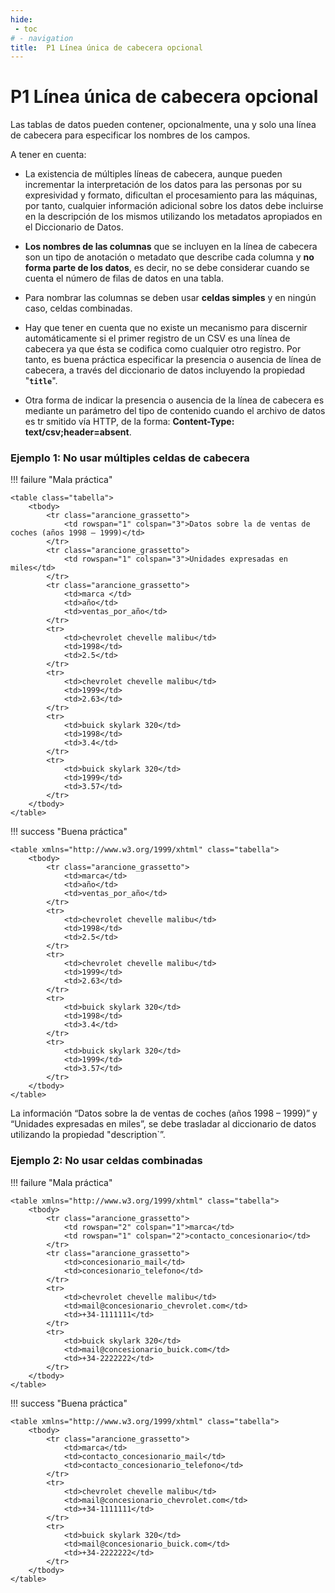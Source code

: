 ```yaml
---
hide:
 - toc
# - navigation
title:  P1 Línea única de cabecera opcional
---
```

# P1 Línea única de cabecera opcional

Las tablas de datos pueden contener, opcionalmente, una y solo una línea de cabecera para especificar los nombres de los campos.

A tener en cuenta:

- La existencia de múltiples líneas de cabecera, aunque pueden incrementar la interpretación de los datos para las personas por su expresividad y formato, dificultan el procesamiento para  las máquinas, por tanto, cualquier información adicional sobre los datos debe incluirse en la descripción de los mismos utilizando los metadatos apropiados en el Diccionario de Datos.

- **Los nombres de las columnas** que se incluyen en la línea de cabecera son un tipo de anotación o metadato que describe cada columna y **no forma parte de los datos**, es decir, no se debe considerar cuando se cuenta el número de filas de datos en una tabla.

- Para nombrar las columnas se deben usar **celdas simples** y en ningún caso, celdas combinadas.

- Hay que tener en cuenta que no existe un mecanismo para discernir automáticamente si el primer registro de un CSV es una línea de cabecera ya que ésta se codifica como cualquier otro registro. Por tanto, es buena práctica especificar la presencia o ausencia de línea de cabecera, a través del diccionario de datos incluyendo la propiedad  "**`title`**".

- Otra forma de indicar la presencia o ausencia de la línea de cabecera es mediante un parámetro del tipo de contenido cuando el archivo de datos es    tr    smitido     vía     HTTP,     de     la     forma:      **Content-Type: text/csv;header=absent**.


### Ejemplo 1: No usar múltiples celdas de cabecera

!!! failure "Mala práctica"

    <table class="tabella">
    	<tbody>
    		<tr class="arancione_grassetto">
    			<td rowspan="1" colspan="3">Datos sobre la de ventas de coches (años 1998 – 1999)</td>
    		</tr>
    		<tr class="arancione_grassetto">
    			<td rowspan="1" colspan="3">Unidades expresadas en miles</td>
    		</tr>
    		<tr class="arancione_grassetto">
    			<td>marca </td>
    			<td>año</td>
    			<td>ventas_por_año</td>
    		</tr>
    		<tr>
    			<td>chevrolet chevelle malibu</td>
    			<td>1998</td>
    			<td>2.5</td>
    		</tr>
    		<tr>
    			<td>chevrolet chevelle malibu</td>
    			<td>1999</td>
    			<td>2.63</td>
    		</tr>
    		<tr>
    			<td>buick skylark 320</td>
    			<td>1998</td>
    			<td>3.4</td>
    		</tr>
    		<tr>
    			<td>buick skylark 320</td>
    			<td>1999</td>
    			<td>3.57</td>
    		</tr>
    	</tbody>
    </table>

!!! success "Buena práctica"

    <table xmlns="http://www.w3.org/1999/xhtml" class="tabella">
    	<tbody>
    		<tr class="arancione_grassetto">
    			<td>marca</td>
    			<td>año</td>
    			<td>ventas_por_año</td>
    		</tr>
    		<tr>
    			<td>chevrolet chevelle malibu</td>
    			<td>1998</td>
    			<td>2.5</td>
    		</tr>
    		<tr>
    			<td>chevrolet chevelle malibu</td>
    			<td>1999</td>
    			<td>2.63</td>
    		</tr>
    		<tr>
    			<td>buick skylark 320</td>
    			<td>1998</td>
    			<td>3.4</td>
    		</tr>
    		<tr>
    			<td>buick skylark 320</td>
    			<td>1999</td>
    			<td>3.57</td>
    		</tr>
    	</tbody>
    </table>

La información “Datos sobre la de ventas de coches (años 1998 – 1999)” y “Unidades expresadas en miles”, se debe trasladar al diccionario de datos utilizando la propiedad "description`”.

### Ejemplo 2: No usar celdas combinadas


!!! failure "Mala práctica"

    <table xmlns="http://www.w3.org/1999/xhtml" class="tabella">
    	<tbody>
    		<tr class="arancione_grassetto">
    			<td rowspan="2" colspan="1">marca</td>
    			<td rowspan="1" colspan="2">contacto_concesionario</td>
    		</tr>
    		<tr class="arancione_grassetto">
    			<td>concesionario_mail</td>
    			<td>concesionario_telefono</td>
    		</tr>
    		<tr>
    			<td>chevrolet chevelle malibu</td>
    			<td>mail@concesionario_chevrolet.com</td>
    			<td>+34-1111111</td>
    		</tr>
    		<tr>
    			<td>buick skylark 320</td>
    			<td>mail@concesionario_buick.com</td>
    			<td>+34-2222222</td>
    		</tr>
    	</tbody>
    </table>


!!! success "Buena práctica"

    <table xmlns="http://www.w3.org/1999/xhtml" class="tabella">
    	<tbody>
    		<tr class="arancione_grassetto">
    			<td>marca</td>
    			<td>contacto_concesionario_mail</td>
    			<td>contacto_concesionario_telefono</td>
    		</tr>
    		<tr>
    			<td>chevrolet chevelle malibu</td>
    			<td>mail@concesionario_chevrolet.com</td>
    			<td>+34-1111111</td>
    		</tr>
    		<tr>
    			<td>buick skylark 320</td>
    			<td>mail@concesionario_buick.com</td>
    			<td>+34-2222222</td>
    		</tr>
    	</tbody>
    </table>

